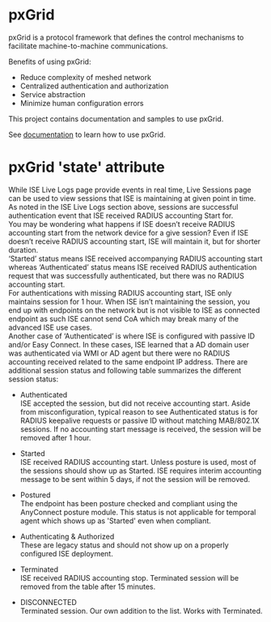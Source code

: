# pxGrid
pxGrid is a protocol framework that defines the control mechanisms to facilitate machine-to-machine communications.

Benefits of using pxGrid:
- Reduce complexity of meshed network
- Centralized authentication and authorization
- Service abstraction
- Minimize human configuration errors

This project contains documentation and samples to use pxGrid.

See [documentation](https://github.com/cisco-pxgrid/pxgrid-rest-ws/wiki) to learn how to use pxGrid.

# pxGrid 'state' attribute
While ISE Live Logs page provide events in real time, Live Sessions page can be used to view sessions that ISE is maintaining at given point in time. As noted in the ISE Live Logs section above, sessions are successful authentication event that ISE received RADIUS accounting Start for.  
You may be wondering what happens if ISE doesn’t receive RADIUS accounting start from the network device for a give session? Even if ISE doesn’t receive RADIUS accounting start, ISE will maintain it, but for shorter duration.  
‘Started’ status means ISE received accompanying RADIUS accounting start whereas ‘Authenticated’ status means ISE received RADIUS authentication request that was successfully authenticated, but there was no RADIUS accounting start.  
For authentications with missing RADIUS accounting start, ISE only maintains session for 1 hour. When ISE isn’t maintaining the session, you end up with endpoints on the network but is not visible to ISE as connected endpoint as such ISE cannot send CoA which may break many of the advanced ISE use cases.  
Another case of ‘Authenticated’ is where ISE is configured with passive ID and/or Easy Connect. In these cases, ISE learned that a AD domain user was authenticated via WMI or AD agent but there were no RADIUS accounting received related to the same endpoint IP address. There are additional session status and following table summarizes the different session status:

* Authenticated  
ISE accepted the session, but did not receive accounting start. Aside from misconfiguration, typical reason to see Authenticated status is for RADIUS keepalive requests or passive ID without matching MAB/802.1X sessions. If no accounting start message is received, the session will be removed after 1 hour.

* Started  
ISE received RADIUS accounting start. Unless posture is used, most of the sessions should show up as Started. ISE requires interim accounting message to be sent within 5 days, if not the session will be removed.

* Postured  
The endpoint has been posture checked and compliant using the AnyConnect posture module. This status is not applicable for temporal agent which shows up as 'Started' even when compliant.

* Authenticating & Authorized  
These are legacy status and should not show up on a properly configured ISE deployment.

* Terminated  
ISE received RADIUS accounting stop. Terminated session will be removed from the table after 15 minutes.

* DISCONNECTED  
Terminated session. Our own addition to the list. Works with Terminated.
